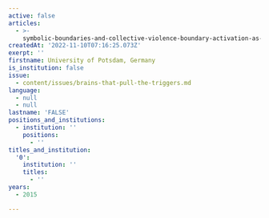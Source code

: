 ```yaml
---
active: false
articles:
  - >-
    symbolic-boundaries-and-collective-violence-boundary-activation-as-a-key-mechanism-of-collective-violent-behaviour
createdAt: '2022-11-10T07:16:25.073Z'
exerpt: ''
firstname: University of Potsdam, Germany
is_institution: false
issue:
  - content/issues/brains-that-pull-the-triggers.md
language:
  - null
  - null
lastname: 'FALSE'
positions_and_institutions:
  - institution: ''
    positions:
      - ''
titles_and_institution:
  '0':
    institution: ''
    titles:
      - ''
years:
  - 2015

---
```

